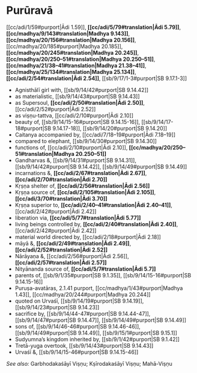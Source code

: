 # Purūravā

[[cc/adi/1/59#purport|Ādi 1.59]], **[[cc/adi/5/79#translation|Ādi 5.79]]**, **[[cc/madhya/9/143#translation|Madhya 9.143]]**, **[[cc/madhya/20/156#translation|Madhya 20.156]]**, [[cc/madhya/20/185#purport|Madhya 20.185]], **[[cc/madhya/20/245#translation|Madhya 20.245]]**, **[[cc/madhya/20/250–51#translation|Madhya 20.250–51]]**, **[[cc/madhya/21/38–41#translation|Madhya 21.38–41]]**, **[[cc/madhya/25/134#translation|Madhya 25.134]]**, **[[cc/adi/2/54#translation|Ādi 2.54]]**, [[sb/9/17/1-3#purport|SB 9.17.1-3]]

* Agnisthālī girl with, [[sb/9/14/42#purport|SB 9.14.42]]
* as materialistic, [[sb/9/14/43#purport|SB 9.14.43]]
* as Supersoul, **[[cc/adi/2/50#translation|Ādi 2.50]]**, [[cc/adi/2/52#purport|Ādi 2.52]]
* as viṣṇu-tattva, [[cc/adi/2/10#purport|Ādi 2.10]]
* beauty of, [[sb/9/14/15-16#purport|SB 9.14.15-16]], [[sb/9/14/17-18#purport|SB 9.14.17-18]], [[sb/9/14/20#purport|SB 9.14.20]]
* Caitanya accompanied by, [[cc/adi/7/18–19#purport|Ādi 7.18–19]]
* compared to elephant, [[sb/9/14/30#purport|SB 9.14.30]]
* functions of, [[cc/adi/2/10#purport|Ādi 2.10]], **[[cc/madhya/20/250–51#translation|Madhya 20.250–51]]**
* Gandharvas &, [[sb/9/14/31#purport|SB 9.14.31]], [[sb/9/14/42#purport|SB 9.14.42]], [[sb/9/14/49#purport|SB 9.14.49]]
* incarnations &, **[[cc/adi/2/67#translation|Ādi 2.67]]**, **[[cc/adi/2/70#translation|Ādi 2.70]]**
* Kṛṣṇa shelter of, **[[cc/adi/2/56#translation|Ādi 2.56]]**
* Kṛṣṇa source of, **[[cc/adi/2/105#translation|Ādi 2.105]]**, **[[cc/adi/3/70#translation|Ādi 3.70]]**
* Kṛṣṇa superior to, **[[cc/adi/2/40–41#translation|Ādi 2.40–41]]**, [[cc/adi/2/42#purport|Ādi 2.42]]
* liberation via, **[[cc/adi/5/77#translation|Ādi 5.77]]**
* living beings controlled by, **[[cc/adi/2/40#translation|Ādi 2.40]]**, [[cc/adi/2/42#purport|Ādi 2.42]]
* material world directed by, [[cc/adi/2/18#purport|Ādi 2.18]]
* māyā &, **[[cc/adi/2/49#translation|Ādi 2.49]]**, **[[cc/adi/2/52#translation|Ādi 2.52]]**
* Nārāyaṇa &, [[cc/adi/2/56#purport|Ādi 2.56]], **[[cc/adi/2/57#translation|Ādi 2.57]]**
* Nityānanda source of, **[[cc/adi/5/7#translation|Ādi 5.7]]**
* parents of, [[sb/9/1/35#purport|SB 9.1.35]], [[sb/9/14/15-16#purport|SB 9.14.15-16]]
* Puruṣa-avatāras, 2.1.41 purport, [[cc/madhya/1/43#purport|Madhya 1.43]], [[cc/madhya/20/244#purport|Madhya 20.244]]
* quoted on Urvaśī, [[sb/9/14/19#purport|SB 9.14.19]], [[sb/9/14/23#purport|SB 9.14.23]]
* sacrifice by, [[sb/9/14/44-47#purport|SB 9.14.44-47]], [[sb/9/14/47#purport|SB 9.14.47]], [[sb/9/14/49#purport|SB 9.14.49]]
* sons of, [[sb/9/14/46-46#purport|SB 9.14.46-46]], [[sb/9/14/49#purport|SB 9.14.49]], [[sb/9/15/1#purport|SB 9.15.1]]
* Sudyumna’s kingdom inherited by, [[sb/9/1/42#purport|SB 9.1.42]]
* Tretā-yuga overtook, [[sb/9/14/43#purport|SB 9.14.43]]
* Urvaśī &, [[sb/9/14/15-46#purport|SB 9.14.15-46]]

*See also:* Garbhodakaśāyī Viṣṇu; Kṣīrodakaśāyī Viṣṇu; Mahā-Viṣṇu
